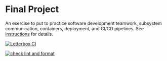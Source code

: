 # Final Project

An exercise to put to practice software development teamwork, subsystem communication, containers, deployment, and CI/CD pipelines. See [instructions](./instructions.md) for details.

[![Letterbox CI](https://github.com/software-students-fall2023/5-final-project-samuel2-0/actions/workflows/Main.yaml/badge.svg)](https://github.com/software-students-fall2023/5-final-project-samuel2-0/actions/workflows/Main.yaml)

[![check lint and format](https://github.com/software-students-fall2023/5-final-project-samuel2-0/actions/workflows/lint.yml/badge.svg)](https://github.com/software-students-fall2023/5-final-project-samuel2-0/actions/workflows/lint.yml)
